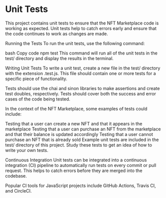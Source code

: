 <h1>Unit Tests</h1>
This project contains unit tests to ensure that the NFT Marketplace code is working as expected. Unit tests help to catch errors early and ensure that the code continues to work as changes are made.

Running the Tests
To run the unit tests, use the following command:

bash
Copy code
npm test
This command will run all of the unit tests in the test/ directory and display the results in the terminal.

Writing Unit Tests
To write a unit test, create a new file in the test/ directory with the extension .test.js. This file should contain one or more tests for a specific piece of functionality.

Tests should use the chai and sinon libraries to make assertions and create test doubles, respectively. Tests should cover both the success and error cases of the code being tested.

In the context of the NFT Marketplace, some examples of tests could include:

Testing that a user can create a new NFT and that it appears in the marketplace
Testing that a user can purchase an NFT from the marketplace and that their balance is updated accordingly
Testing that a user cannot purchase an NFT that is already sold
Example unit tests are included in the test/ directory of this project. Study these tests to get an idea of how to write your own tests.

Continuous Integration
Unit tests can be integrated into a continuous integration (CI) pipeline to automatically run tests on every commit or pull request. This helps to catch errors before they are merged into the codebase.

Popular CI tools for JavaScript projects include GitHub Actions, Travis CI, and CircleCI.
